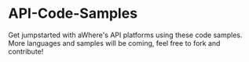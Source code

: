 # API-Code-Samples
Get jumpstarted with aWhere's API platforms using these code samples. More languages and samples will be coming, feel free to fork and contribute!
